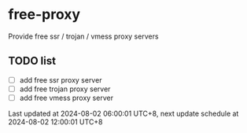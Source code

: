 
# free-proxy
Provide free ssr / trojan / vmess proxy servers


## TODO list
- [ ] add free ssr proxy server
- [ ] add free trojan proxy server
- [ ] add free vmess proxy server

Last updated at 2024-08-02 06:00:01 UTC+8, next update schedule at 2024-08-02 12:00:01 UTC+8

